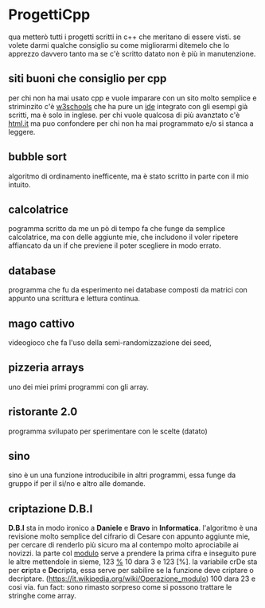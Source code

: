 # ProgettiCpp
qua metterò tutti i progetti scritti in c++ che meritano di essere visti.
se volete darmi qualche consiglio su come migliorarmi ditemelo che lo apprezzo davvero tanto ma se c'è scritto datato non è più in manutenzione.

## siti buoni che consiglio per cpp
per chi non ha mai usato cpp e vuole imparare con un sito molto semplice e striminzito c'è [w3schools](https://www.w3schools.com/cpp/default.asp) che ha pure un [ide](https://it.wikipedia.org/wiki/Ambiente_di_sviluppo_integrato) integrato con gli esempi già scritti, ma è solo in inglese. per chi vuole qualcosa di più avanztato c'è [html.it](https://www.html.it/guide/guida-c2/) ma puo confondere per chi non ha mai programmato e/o si stanca a leggere.

## bubble sort
algoritmo di ordinamento inefficente, ma è stato scritto in parte con il mio intuito.

## calcolatrice
pogramma scritto da me un pò di tempo fa che funge da semplice calcolatrice, ma con delle aggiunte mie, che includono il voler ripetere affiancato da un if che previene il poter scegliere in modo errato.

## database
programma che fu da esperimento nei database composti da matrici con appunto una scrittura e lettura continua.

## mago cattivo
videogioco che fa l'uso della semi-randomizzazione dei seed,

## pizzeria arrays
uno dei miei primi programmi con gli array.

## ristorante 2.0
programma svilupato per sperimentare con le scelte (datato)

## sino
sino è un una funzione introducibile in altri programmi, essa funge da gruppo if per il si/no e altro alle domande.

## criptazione D.B.I
**D.B.I** sta in modo ironico a **Daniele** e **Bravo** in **Informatica**. l'algoritmo è una revisione molto semplice del cifrario di Cesare con appunto aggiunte mie, per cercare di renderlo più sicuro ma al contempo molto aprociabile ai novizzi. la parte col [modulo](https://it.wikipedia.org/wiki/Operazione_modulo) serve a prendere la prima cifra e inseguito pure le altre mettendole in sieme, 123 [%](https://it.wikipedia.org/wiki/Operazione_modulo) 10 dara 3 e 123 [%]. la variabile crDe sta per **cr**ipta e **De**cripta, essa serve per sabilire se la funzione deve criptare o decriptare. (https://it.wikipedia.org/wiki/Operazione_modulo) 100 dara 23 e cosi via. fun fact: sono rimasto sorpreso come si possono trattare le stringhe come array.
